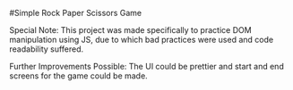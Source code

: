 #Simple Rock Paper Scissors Game

Special Note: This project was made specifically to practice DOM manipulation using JS, due to which bad practices were used and code readability suffered. 

Further Improvements Possible: The UI could be prettier and start and end screens for the game could be made.
